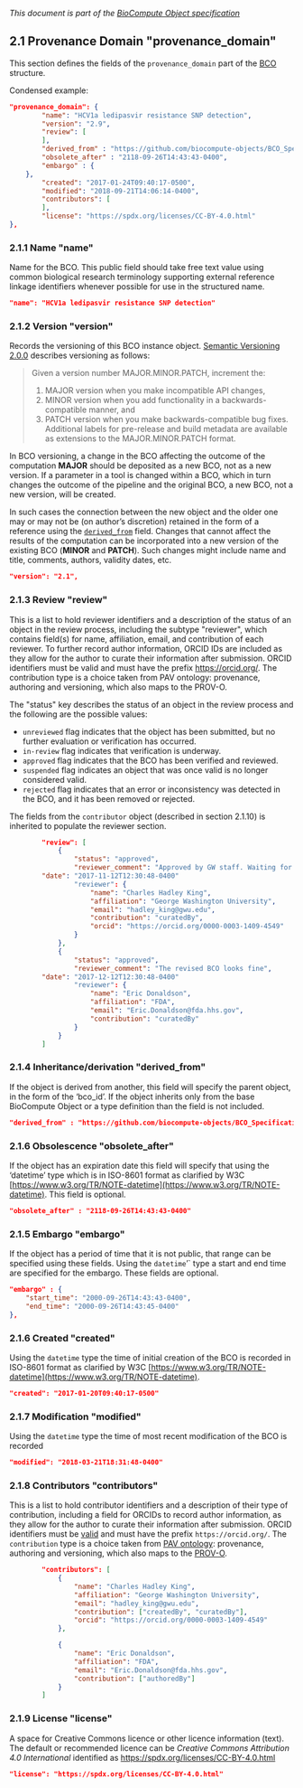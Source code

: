 _This document is part of the [BioCompute Object specification](bco-specification.md)_

## 2.1 Provenance Domain "provenance_domain"

This section defines the fields of the `provenance_domain` part of the [BCO](bco-domains.md) structure.

Condensed example:

```json
"provenance_domain": {
        "name": "HCV1a ledipasvir resistance SNP detection", 
        "version": "2.9",
        "review": [
        ],
        "derived_from" : "https://github.com/biocompute-objects/BCO_Specification/blob/master/HCV1a.json",
        "obsolete_after" : "2118-09-26T14:43:43-0400",
        "embargo" : {
	},
        "created": "2017-01-24T09:40:17-0500", 
        "modified": "2018-09-21T14:06:14-0400", 
        "contributors": [
        ],
        "license": "https://spdx.org/licenses/CC-BY-4.0.html"
},
```

### 2.1.1 Name "name"

Name for the BCO. This public field should take free text value using common biological research terminology supporting external reference linkage identifiers whenever possible for use in the structured name.

```json
"name": "HCV1a ledipasvir resistance SNP detection"
```

### 2.1.2 Version "version"

Records the versioning of this BCO instance object. [Semantic Versioning 2.0.0](https://semver.org/#semantic-versioning-200) describes versioning as follows: 

>Given a version number MAJOR.MINOR.PATCH, increment the:
>
>1. MAJOR version when you make incompatible API changes,
>2. MINOR version when you add functionality in a backwards-compatible manner, and
>3. PATCH version when you make backwards-compatible bug fixes.
>Additional labels for pre-release and build metadata are available as extensions to the MAJOR.MINOR.PATCH format.

In BCO versioning, a change in the BCO affecting the outcome of the computation **MAJOR** should be deposited as a new BCO, not as a new version. If a parameter in a tool is changed within a BCO, which in turn changes the outcome of the pipeline and the original BCO, a new BCO, not a new version, will be created. 

In such cases the connection between the new object and the older one may or may not be (on author’s discretion) retained in the form of a reference using the [`derived_from`](provenance-domain.md#215-inheritancederivation-derived_from) field. Changes that cannot affect the results of the computation can be incorporated into a new version of the existing BCO (**MINOR** and **PATCH**). Such changes might include name and title, comments, authors, validity dates, etc. 

```json
"version": "2.1",
```

### 2.1.3 Review "review"

This is a list to hold reviewer identifiers and a description of the status of an object in the review process, including the subtype "reviewer", which contains field(s) for name, affiliation, email, and contribution of each reviewer. To further record author information, ORCID IDs are included as they allow for the author to curate their information after submission. ORCID identifiers must be valid and must have the prefix https://orcid.org/. The contribution type is a choice taken from PAV ontology: provenance, authoring and versioning, which also maps to the PROV-O.

The "status" key describes the status of an object in the review process and the following are the possible values: 
* `unreviewed` flag indicates that the object has been submitted, but no further evaluation or verification has occurred.  
* `in-review` flag indicates that verification is underway. 
* `approved` flag indicates that the BCO has been verified and reviewed. 
* `suspended` flag indicates an object that was once valid is no longer considered valid. 
* `rejected` flag indicates that an error or inconsistency was detected in the BCO, and it has been removed or rejected. 

The fields from the `contributor` object (described in section 2.1.10) is inherited to populate the reviewer section. 

```json
        "review": [
            {
                "status": "approved",
                "reviewer_comment": "Approved by GW staff. Waiting for approval from FDA Reviewer",
		"date": "2017-11-12T12:30:48-0400"
                "reviewer": {
                    "name": "Charles Hadley King", 
                    "affiliation": "George Washington University", 
                    "email": "hadley_king@gwu.edu",
                    "contribution": "curatedBy",
                    "orcid": "https://orcid.org/0000-0003-1409-4549"
                }
            },
            {
                "status": "approved",
                "reviewer_comment": "The revised BCO looks fine",
		"date": "2017-12-12T12:30:48-0400"
                "reviewer": {
                    "name": "Eric Donaldson", 
                    "affiliation": "FDA", 
                    "email": "Eric.Donaldson@fda.hhs.gov",
                    "contribution": "curatedBy"
                }
            }
        ]
```

### 2.1.4 Inheritance/derivation "derived_from"

If the object is derived from another, this field will specify the parent object, in the form of the ‘bco_id’. If the object inherits only from the base BioCompute Object or a type definition than the field is not included. 

```json
"derived_from" : "https://github.com/biocompute-objects/BCO_Specification/blob/master/HCV1a.json",
```

### 2.1.6 Obsolescence "obsolete_after" 

If the object has an expiration date this field will specify that using the ‘datetime’ type which is in ISO-8601 format as clarified by W3C [https://www.w3.org/TR/NOTE-datetime](https://www.w3.org/TR/NOTE-datetime). This field is optional.

```json
"obsolete_after" : "2118-09-26T14:43:43-0400"
```

### 2.1.5 Embargo "embargo"

If the object has a period of time that it is not public, that range can be specified using these fields.  Using the `datetime`’` type a start and end time are specified for the embargo. These fields are optional.

```json
"embargo" : {
    "start_time": "2000-09-26T14:43:43-0400",
    "end_time": "2000-09-26T14:43:45-0400"
},
```

### 2.1.6 Created "created"

Using the `datetime` type the time of initial creation of the BCO is recorded in ISO-8601 format as clarified by W3C [https://www.w3.org/TR/NOTE-datetime](https://www.w3.org/TR/NOTE-datetime).

```json
"created": "2017-01-20T09:40:17-0500"
```

### 2.1.7 Modification "modified"

Using the `datetime` type the time of most recent modification of the BCO is recorded

```json
"modified": "2018-03-21T18:31:48-0400"
```

### 2.1.8 Contributors "contributors"

This is a list to hold contributor identifiers and a description of their type of contribution, including a field for ORCIDs to record author information, as they allow for the author to curate their information after submission. ORCID identifiers must be [valid](https://support.orcid.org/hc/en-us/articles/360006897674-Structure-of-the-ORCID-Identifier) and must have the prefix `https://orcid.org/`. The `contribution` type is a choice taken from [PAV ontology](http://purl.org/pav/): provenance, authoring and versioning, which also maps to the [PROV-O](https://www.w3.org/TR/prov-o/).

```json
        "contributors": [
            {
                "name": "Charles Hadley King", 
                "affiliation": "George Washington University", 
                "email": "hadley_king@gwu.edu",
                "contribution": ["createdBy", "curatedBy"],
                "orcid": "https://orcid.org/0000-0003-1409-4549"
            },

            {
                "name": "Eric Donaldson", 
                "affiliation": "FDA", 
                "email": "Eric.Donaldson@fda.hhs.gov",
                "contribution": ["authoredBy"]
            }
        ]
```

### 2.1.9 License "license"

A space for Creative Commons licence or other licence information (text). The default or recommended licence can be _Creative Commons Attribution 4.0 International_ identified as https://spdx.org/licenses/CC-BY-4.0.html

```json
"license": "https://spdx.org/licenses/CC-BY-4.0.html"
```        
